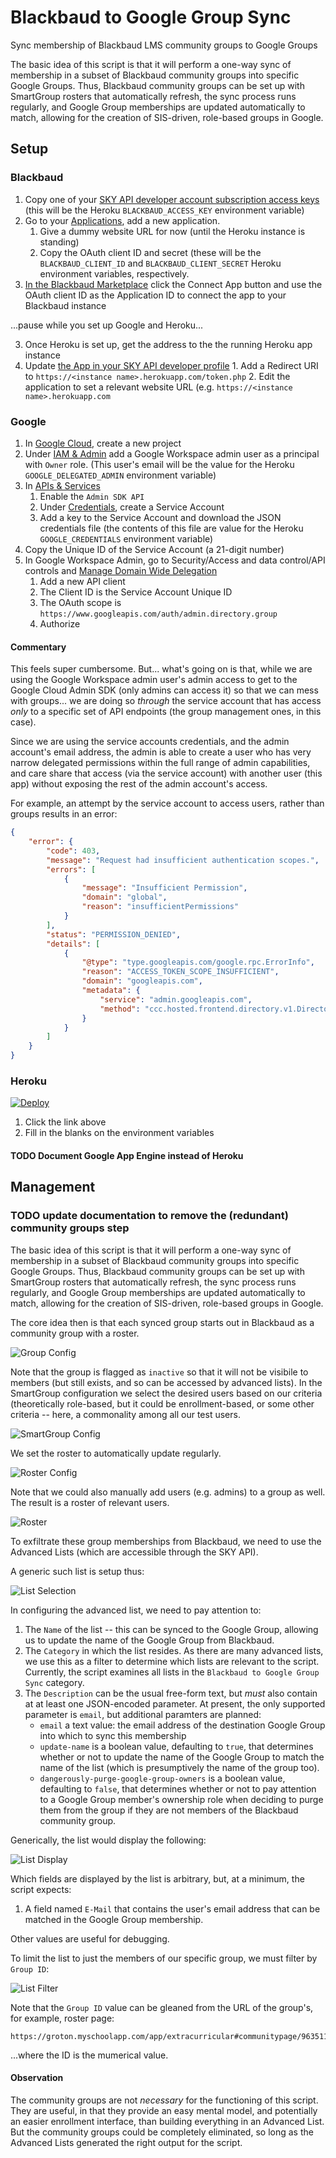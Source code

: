 # Blackbaud to Google Group Sync

Sync membership of Blackbaud LMS community groups to Google Groups

The basic idea of this script is that it will perform a one-way sync of membership in a subset of Blackbaud community groups into specific Google Groups. Thus, Blackbaud community groups can be set up with SmartGroup rosters that automatically refresh, the sync process runs regularly, and Google Group memberships are updated automatically to match, allowing for the creation of SIS-driven, role-based groups in Google.

## Setup

### Blackbaud

1. Copy one of your [SKY API developer account subscription access keys](https://developer.blackbaud.com/subscriptions/) (this will be the Heroku `BLACKBAUD_ACCESS_KEY` environment variable)
2. Go to your [Applications](https://developer.blackbaud.com/apps/), add a new application.
    1. Give a dummy website URL for now (until the Heroku instance is standing)
    2. Copy the OAuth client ID and secret (these will be the `BLACKBAUD_CLIENT_ID` and `BLACKBAUD_CLIENT_SECRET` Heroku environment variables, respectively.
3. [In the Blackbaud Marketplace](https://app.blackbaud.com/marketplace/manage) click the Connect App button and use the OAuth client ID as the Application ID to connect the app to your Blackbaud instance

...pause while you set up Google and Heroku...

3. Once Heroku is set up, get the address to the the running Heroku app instance
4. Update [the App in your SKY API developer profile](https://developer.blackbaud.com/apps/) 1. Add a Redirect URI to `https://<instance name>.herokuapp.com/token.php` 2. Edit the application to set a relevant website URL (e.g. `https://<instance name>.herokuapp.com`

### Google

1. In [Google Cloud](https://console.cloud.google.com/), create a new project
2. Under [IAM & Admin](https://console.cloud.google.com/iam-admin/iam) add a Google Workspace admin user as a principal with `Owner` role. (This user's email will be the value for the Heroku `GOOGLE_DELEGATED_ADMIN` environment variable)
3. In [APIs & Services](https://console.cloud.google.com/apis/dashboard)
    1. Enable the `Admin SDK API`
    2. Under [Credentials](https://console.cloud.google.com/apis/credentials), create a Service Account
    3. Add a key to the Service Account and download the JSON credentials file (the contents of this file are value for the Heroku `GOOGLE_CREDENTIALS` environment variable)
4. Copy the Unique ID of the Service Account (a 21-digit number)
5. In Google Workspace Admin, go to Security/Access and data control/API controls and [Manage Domain Wide Delegation](https://admin.google.com/ac/owl/domainwidedelegation)
    1. Add a new API client
    2. The Client ID is the Service Account Unique ID
    3. The OAuth scope is `https://www.googleapis.com/auth/admin.directory.group`
    4. Authorize

#### Commentary

This feels super cumbersome. But... what's going on is that, while we are using the Google Workspace admin user's admin access to get to the Google Cloud Admin SDK (only admins can access it) so that we can mess with groups... we are doing so _through_ the service account that has access _only_ to a specific set of API endpoints (the group management ones, in this case).

Since we are using the service accounts credentials, and the admin account's email address, the admin is able to create a user who has very narrow delegated permissions within the full range of admin capabilities, and care share that access (via the service account) with another user (this app) without exposing the rest of the admin account's access.

For example, an attempt by the service account to access users, rather than groups results in an error:

```json
{
    "error": {
        "code": 403,
        "message": "Request had insufficient authentication scopes.",
        "errors": [
            {
                "message": "Insufficient Permission",
                "domain": "global",
                "reason": "insufficientPermissions"
            }
        ],
        "status": "PERMISSION_DENIED",
        "details": [
            {
                "@type": "type.googleapis.com/google.rpc.ErrorInfo",
                "reason": "ACCESS_TOKEN_SCOPE_INSUFFICIENT",
                "domain": "googleapis.com",
                "metadata": {
                    "service": "admin.googleapis.com",
                    "method": "ccc.hosted.frontend.directory.v1.DirectoryUsers.List"
                }
            }
        ]
    }
}
```

### Heroku

[![Deploy](https://www.herokucdn.com/deploy/button.svg)](https://heroku.com/deploy)

1. Click the link above
2. Fill in the blanks on the environment variables

#### TODO Document Google App Engine instead of Heroku

## Management

### TODO update documentation to remove the (redundant) community groups step

The basic idea of this script is that it will perform a one-way sync of membership in a subset of Blackbaud community groups into specific Google Groups. Thus, Blackbaud community groups can be set up with SmartGroup rosters that automatically refresh, the sync process runs regularly, and Google Group memberships are updated automatically to match, allowing for the creation of SIS-driven, role-based groups in Google.

The core idea then is that each synced group starts out in Blackbaud as a community group with a roster.

![Group Config](docs/images/01-group-config.png)

Note that the group is flagged as `inactive` so that it will not be visibile to members (but still exists, and so can be accessed by advanced lists). In the SmartGroup configuration we select the desired users based on our criteria (theoretically role-based, but it could be enrollment-based, or some other criteria -- here, a commonality among all our test users.

![SmartGroup Config](docs/images/02-smartgroup.png)

We set the roster to automatically update regularly.

![Roster Config](docs/images/03-roster-config.png)

Note that we could also manually add users (e.g. admins) to a group as well. The result is a roster of relevant users.

![Roster](docs/images/04-roster.png)

To exfiltrate these group memberships from Blackbaud, we need to use the Advanced Lists (which are accessible through the SKY API).

A generic such list is setup thus:

![List Selection](docs/images/05-list-select.png)

In configuring the advanced list, we need to pay attention to:

1. The `Name` of the list -- this can be synced to the Google Group, allowing us to update the name of the Google Group from Blackbaud.
2. The `Category` in which the list resides. As there are many advanced lists, we use this as a filter to determine which lists are relevant to the script. Currently, the script examines all lists in the `Blackbaud to Google Group Sync` category.
3. The `Description` can be the usual free-form text, but _must_ also contain at at least one JSON-encoded parameter. At present, the only supported parameter is `email`, but additional paramters are planned:
    - `email` a text value: the email address of the destination Google Group into which to sync this membership
    - `update-name` is a boolean value, defaulting to `true`, that determines whether or not to update the name of the Google Group to match the name of the list (which is presumptively the name of the group too).
    - `dangerously-purge-google-group-owners` is a boolean value, defaulting to `false`, that determines whether or not to pay attention to a Google Group member's ownership role when deciding to purge them from the group if they are not members of the Blackbaud community group.

Generically, the list would display the following:

![List Display](docs/images/06-list-display.png)

Which fields are displayed by the list is arbitrary, but, at a minimum, the script expects:

1. A field named `E-Mail` that contains the user's email address that can be matched in the Google Group membership.

Other values are useful for debugging.

To limit the list to just the members of our specific group, we must filter by `Group ID`:

![List Filter](docs/images/07-list-filter.png)

Note that the `Group ID` value can be gleaned from the URL of the group's, for example, roster page:

```
https://groton.myschoolapp.com/app/extracurricular#communitypage/96351172/roster
```

...where the ID is the mumerical value.

#### Observation

The community groups are not _necessary_ for the functioning of this script. They are useful, in that they provide an easy mental model, and potentially an easier enrollment interface, than building everything in an Advanced List. But the community groups could be completely eliminated, so long as the Advanced Lists generated the right output for the script.
